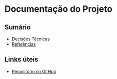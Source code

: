 # Documentação do Projeto

## Sumário

- [Decisões Técnicas](./decisoes-tecnicas.md)
- [Referências](./referencias.md)


## Links úteis

- [Repositório no GitHub](https://github.com/ana-ferreiramg/escribo2)
